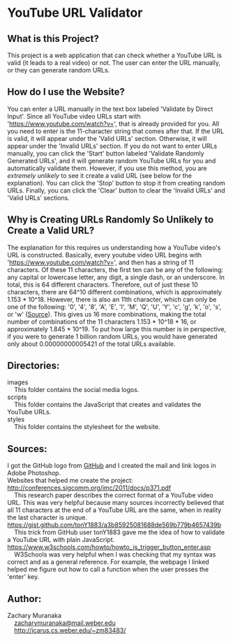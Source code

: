 # YouTube URL Validator

## What is this Project?

This project is a web application that can check whether a YouTube URL is valid (it leads to a real video) or not. The user can enter the URL manually, or they can generate random URLs.

## How do I use the Website?

You can enter a URL manually in the text box labeled 'Validate by Direct Input'. Since all YouTube video URLs start with 'https://www.youtube.com/watch?v=', that is already provided for you. All you need to enter is the 11-character string that comes after that. If the URL is valid, it will appear under the 'Valid URLs' section. Otherwise, it will appear under the 'Invalid URLs' section. If you do not want to enter URLs manually, you can click the 'Start' button labeled 'Validate Randomly Generated URLs', and it will generate random YouTube URLs for you and automatically validate them. However, if you use this method, you are *extremely unlikely* to see it create a valid URL (see below for the explanation). You can click the 'Stop' button to stop it from creating random URLs. Finally, you can click the 'Clear' button to clear the 'Invalid URLs' and 'Valid URLs' sections.

## Why is Creating URLs Randomly So Unlikely to Create a Valid URL?

The explanation for this requires us understanding how a YouTube video's URL is constructed. Basically, every youtube video URL begins with 'https://www.youtube.com/watch?v=', and then has a string of 11 characters. Of these 11 characters, the first ten can be any of the following: any capital or lowercase letter, any digit, a single dash, or an underscore. In total, this is 64 different characters. Therefore, out of just these 10 characters, there are 64^10 different combinations, which is approximately 1.153 \* 10^18. However, there is also an 11th character, which can only be one of the following: '0', '4', '8', 'A', 'E', 'I', 'M', 'Q', 'U', 'Y', 'c', 'g', 'k', 'o', 's', or 'w' ([Source](http://conferences.sigcomm.org/imc/2011/docs/p371.pdf)). This gives us 16 more combinations, making the total number of combinations of the 11 characters 1.153 \* 10^18 \* 16, or approximately 1.845 \* 10^19. To put how large this number is in perspective, if you were to generate 1 billion random URLs, you would have generated only about 0.00000000005421 of the total URLs available.

## Directories:

images  
&nbsp;&nbsp;&nbsp;&nbsp;This folder contains the social media logos.  
scripts  
&nbsp;&nbsp;&nbsp;&nbsp;This folder contains the JavaScript that creates and validates the YouTube URLs.  
styles  
&nbsp;&nbsp;&nbsp;&nbsp;This folder contains the stylesheet for the website.

## Sources:

I got the GitHub logo from [GitHub](https://github.com/logos) and I created the mail and link logos in Adobe Photoshop.  
Websites that helped me create the project:  
http://conferences.sigcomm.org/imc/2011/docs/p371.pdf  
&nbsp;&nbsp;&nbsp;&nbsp;This research paper describes the correct format of a YouTube video URL. This was very helpful because many sources incorrectly believed that all 11 characters at the end of a YouTube URL are the same, when in reality the last character is unique.  
https://gist.github.com/tonY1883/a3b85925081688de569b779b4657439b  
&nbsp;&nbsp;&nbsp;&nbsp;This trick from GitHub user tonY1883 gave me the idea of how to validate a YouTube URL with plain JavaScript.  
https://www.w3schools.com/howto/howto_js_trigger_button_enter.asp  
&nbsp;&nbsp;&nbsp;&nbsp;W3Schools was very helpful when I was checking that my syntax was correct and as a general reference. For example, the webpage I linked helped me figure out how to call a function when the user presses the 'enter' key.

## Author:

Zachary Muranaka  
&nbsp;&nbsp;&nbsp;&nbsp;zacharymuranaka@mail.weber.edu  
&nbsp;&nbsp;&nbsp;&nbsp;http://icarus.cs.weber.edu/~zm83483/
